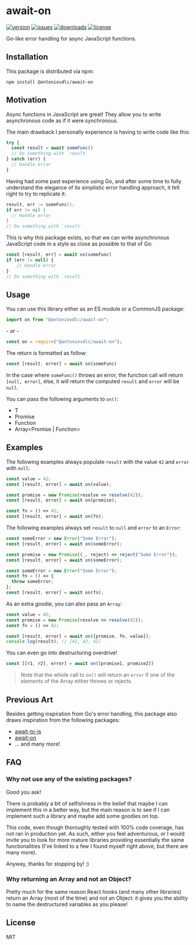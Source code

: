 # await-on

[![version](https://img.shields.io/npm/v/@antoniovdlc/await-on.svg)](http://npm.im/@antoniovdlc/await-on)
[![issues](https://img.shields.io/github/issues-raw/antoniovdlc/await-on.svg)](https://github.com/AntonioVdlC/await-on/issues)
[![downloads](https://img.shields.io/npm/dt/@antoniovdlc/await-on.svg)](http://npm.im/@antoniovdlc/await-on)
[![license](https://img.shields.io/npm/l/@antoniovdlc/await-on.svg)](http://opensource.org/licenses/MIT)

Go-like error handling for async JavaScript functions.

## Installation

This package is distributed via npm:

```
npm install @antoniovdlc/await-on
```

## Motivation

Async functions in JavaScript are great! They allow you to write asynchronous code as if it were synchronous. 

The main drawback I personally experience is having to write code like this:
```js
try {
  const result = await someFunc()
  // Do something with `result`
} catch (err) {
  // Handle error
}
```

Having had some past experience using Go, and after some time to fully understand the elegance of its simplistic error handling approach, it felt right to try to replicate it:
```go
result, err := someFunc();
if err != nil {
  // Handle error
}
// Do something with `result`
```

This is why this package exists, so that we can write asynchronous JavaScript code in a style as close as possible to that of Go:
```js
const [result, err] = await on(someFunc)
if (err != null) {
	// Handle error
}
// Do something with `result`

```

## Usage

You can use this library either as an ES module or a CommonJS package:
```js
import on from "@antoniovdlc/await-on";
```
*- or -*
```js
const on = require("@antoniovdlc/await-on");
```

The return is formatted as follow:

```js
const [result, error] = await on(someFunc)
```

In the case where `someFunc()` throws an error, the function call will return `[null, error]`, else, it will return the computed `result` and `error` will be `null`.

You can pass the following arguments to `on()`:
- T
- Promise<T>
- Function
- Array<Promise<T> | Function>

## Examples

The following examples always populate `result` with the value `42` and `error` with `null`:
```js
const value = 42;
const [result, error] = await on(value);
```
```js
const promise = new Promise(resolve => resolve(42));
const [result, error] = await on(promise); 
```
```js
const fn = () => 42;
const [result, error] = await on(fn); 
```

The following examples always set `result` to `null` and `error` to an `Error`:
```js
const someError = new Error("Some Error");
const [result, error] = await on(someError);
```
```js
const promise = new Promise((_, reject) => reject("Some Error"));
const [result, error] = await on(someError);
```
```js
const someError = new Error("Some Error");
const fn = () => {
  throw someError;
};
const [result, error] = await on(fn);
```
  
As an extra goodie, you can also pass an `Array`:
```js
const value = 42;
const promise = new Promise(resolve => resolve(42));
const fn = () => 42;

const [result, error] = await on([promise, fn, value]);
console.log(result); // [42, 42, 42]
```
You can even go into destructuring overdrive!
```js
const [[r1, r2], error] = await on([promise1, promise2])
```
> Note that the whole call to `on()` will return an `error` if one of the elements of the Array either throws or rejects.

## Previous Art

Besides getting inspiration from Go's error handling, this package also draws inspiration from the following packages:
- [await-to-js](https://www.npmjs.com/package/await-to-js)
- [await-on](https://www.npmjs.com/package/await-on)
- ... and many more!
  
## FAQ
  
### Why not use any of the existing packages?

Good you ask! 

There is probably a bit of selfishness in the belief that maybe I can implement this in a better way, but the main reason is to see if I can implement such a library and maybe add some goodies on top.

This code, even though thoroughly tested with 100% code coverage, has not ran in production yet. As such, either you feel adventurous, or I would invite you to look for more mature libraries providing essentially the same functionalities (I've linked to a few I found myself right above, but there are many more).

Anyway, thanks for stopping by! :)
 
### Why returning an Array and not an Object?
  
Pretty much for the same reason React hooks (and many other libraries) return an Array (most of the time) and not an Object: it gives you the ability to name the destructured variables as you please!

## License
MIT